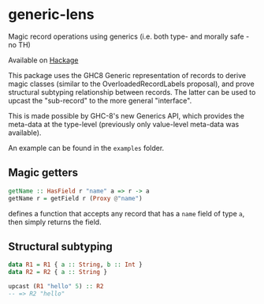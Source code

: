 # generic-lens
Magic record operations using generics (i.e. both type- and morally safe - no TH)

Available on [Hackage](https://hackage.haskell.org/package/generic-lens)

This package uses the GHC8 Generic representation of records to derive magic classes (similar to the OverloadedRecordLabels proposal), and prove structural subtyping relationship between records.
The latter can be used to upcast the "sub-record" to the more general "interface".

This is made possible by GHC-8's new Generics API, which provides the meta-data
at the type-level (previously only value-level meta-data was available).

An example can be found in the `examples` folder.

## Magic getters

```haskell
getName :: HasField r "name" a => r -> a
getName r = getField r (Proxy @"name")
```
defines a function that accepts any record that has a `name` field of type `a`,
then simply returns the field.

## Structural subtyping

```haskell
data R1 = R1 { a :: String, b :: Int }
data R2 = R2 { a :: String }

upcast (R1 "hello" 5) :: R2
-- => R2 "hello"
```
